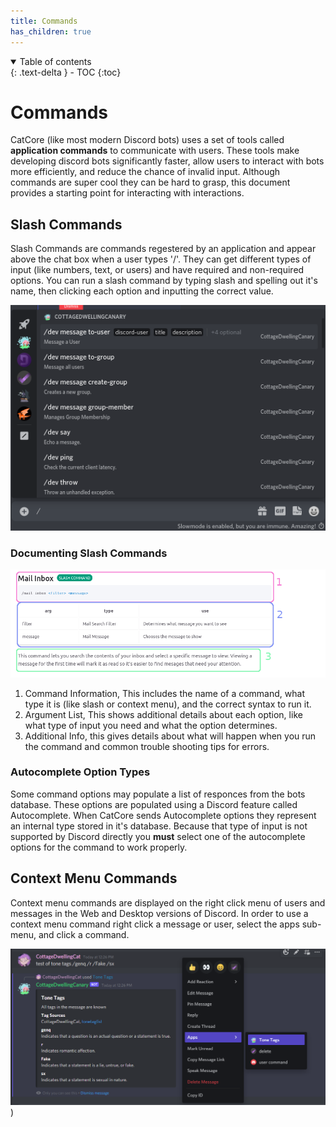 ```yaml
---
title: Commands
has_children: true
---
```


<details open markdown="block">
  <summary>
    Table of contents
  </summary>
  {: .text-delta }
- TOC
{:toc}
</details>

# Commands
CatCore (like most modern Discord bots) uses a set of tools called **application commands** to communicate with users. These tools make developing discord bots significantly faster, allow users to interact with bots more efficiently, and reduce the chance of invalid input. Although commands are super cool they can be hard to grasp, this document provides a starting point for interacting with interactions.

## Slash Commands
Slash Commands are commands regestered by an application and appear above the chat box when a user types '/'. They can get different types of input (like numbers, text, or users) and have required and non-required options. You can run a slash command by typing slash and spelling out it's name, then clicking each option and inputting the correct value.

![The command picker](images/command_list.png)

### Documenting Slash Commands

![Detains about command documentation](images/command_documentation_markup.png)

1. Command Information, This includes the name of a command, what type it is (like slash or context menu), and the correct syntax to run it.
2. Argument List, This shows additional details about each option, like what type of input you need and what the option determines.
3. Additional Info, this gives details about what will happen when you run the command and common trouble shooting tips for errors.

### Autocomplete Option Types
Some command options may populate a list of responces from the bots database. These options are populated using a Discord feature called Autocomplete. When CatCore sends Autocomplete options they represent an internal type stored in it's database. Because that type of input is not supported by Discord directly you **must** select one of the autocomplete options for the command to work properly.

## Context Menu Commands
Context menu commands are displayed on the right click menu of users and messages in the Web and Desktop versions of Discord. In order to use a context menu command right click a message or user, select the apps sub-menu, and click a command. 

![An example context command](images/tone_tag_resolve.png))
